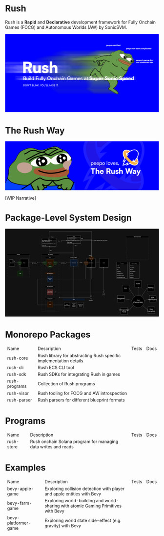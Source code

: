# Rush

Rush is a **Rapid** and **Declarative** development framework for Fully Onchain Games (FOCG) and Autonomous Worlds (AW) by SonicSVM. 

![Rush Peepo Banner](.github/images/rush-peepo.png)

# The Rush Way

![Rush Way Banner](.github/images/rush-way.png)

[WIP Narrative]


# Package-Level System Design

![Rush Banner](.github/images/rush-package-level.png)

# Monorepo Packages

<center>
<table>
    <thead>
        <td>Name</td>
        <td>Description</td>
        <td>Tests</td>
        <td>Docs</td>
    </head>
    <tr>
        <td>rush-core</td>
        <td>Rush library for abstracting Rush specific implementation details</td>
        <td></td>
        <td></td>
    </tr>
    <tr>
        <td>rush-cli</td>
        <td>Rush ECS CLI tool</td>
        <td></td>
        <td></td>
    </tr>
    <tr>
        <td>rush-sdk</td>
        <td>Rush SDKs for integrating Rush in games</td>
        <td></td>
        <td></td>
    </tr>
    <tr>
        <td>rush-programs</td>
        <td>Collection of Rush programs</td>
        <td></td>
        <td></td>
    </tr>
    <tr>
        <td>rush-visor</td>
        <td>Rush tooling for FOCG and AW introspection</td>
        <td></td>
        <td></td>
    </tr>
    <tr>
        <td>rush-parser</td>
        <td>Rush parsers for different blueprint formats</td>
        <td></td>
        <td></td>
    </tr>
</table>
</center>

# Programs

<center>
<table>
    <thead>
        <td>Name</td>
        <td>Description</td>
        <td>Tests</td>
        <td>Docs</td>
    </head>
    <tr>
        <td>rush-store</td>
        <td>Rush onchain Solana program for managing data writes and reads</td>
        <td></td>
        <td></td>
    </tr>
</table>
</center>

# Examples

<center>
<table>
    <thead>
        <td>Name</td>
        <td>Description</td>
        <td>Tests</td>
        <td>Docs</td>
    </head>
    <tr>
        <td>bevy-apple-game</td>
        <td>Exploring collision detection with player and apple entities with Bevy</td>
        <td></td>
        <td></td>
    </tr>
    <tr>
        <td>bevy-farm-game</td>
        <td>Exploring world-building and world-sharing with atomic Gaming Primitives with Bevy</td>
        <td></td>
        <td></td>
    </tr>
    <tr>
        <td>bevy-platformer-game</td>
        <td>Exploring world state side-effect (e.g. gravity) with Bevy</td>
        <td></td>
        <td></td>
    </tr>
</table>
</center>
